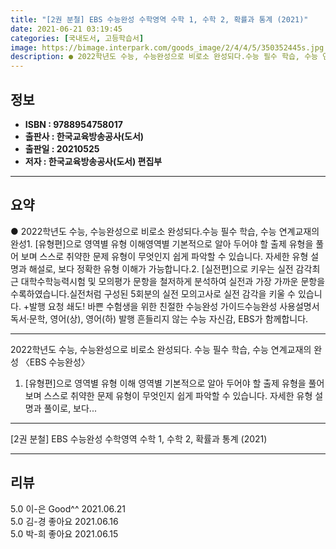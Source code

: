 ```yaml
---
title: "[2권 분철] EBS 수능완성 수학영역 수학 1, 수학 2, 확률과 통계 (2021)"
date: 2021-06-21 03:19:45
categories: [국내도서, 고등학습서]
image: https://bimage.interpark.com/goods_image/2/4/4/5/350352445s.jpg
description: ● 2022학년도 수능, 수능완성으로 비로소 완성되다.수능 필수 학습, 수능 연계교재의 완성1. [유형편]으로 영역별 유형 이해영역별 기본적으로 알아 두어야 할 출제 유형을 풀어 보며 스스로 취약한 문제 유형이 무엇인지 쉽게 파악할 수 있습니다. 자세한 유형 설명과 해설로, 보다 정확
---
```


## **정보**

- **ISBN : 9788954758017**
- **출판사 : 한국교육방송공사(도서)**
- **출판일 : 20210525**
- **저자 : 한국교육방송공사(도서) 편집부**

------



## **요약**

●  2022학년도 수능, 수능완성으로 비로소 완성되다.수능 필수 학습, 수능 연계교재의 완성1. [유형편]으로 영역별 유형 이해영역별 기본적으로 알아 두어야 할 출제 유형을 풀어 보며 스스로 취약한 문제 유형이 무엇인지 쉽게 파악할 수 있습니다. 자세한 유형 설명과 해설로, 보다 정확한 유형 이해가 가능합니다.2. [실전편]으로 키우는 실전 감각최근 대학수학능력시험 및 모의평가 문항을 철저하게 분석하여 실전과 가장 가까운 문항을 수록하였습니다.실전처럼 구성된 5회분의 실전 모의고사로 실전 감각을 키울 수 있습니다. +발행 요청 쇄도! 바쁜 수험생을 위한 친절한 수능완성 가이드수능완성 사용설명서 독서·문학, 영어(상), 영어(하) 발행 흔들리지 않는 수능 자신감, EBS가 함께합니다.

------

2022학년도 수능, 수능완성으로 비로소 완성되다.
수능 필수 학습, 수능 연계교재의 완성
〈EBS 수능완성〉

1. [유형편]으로 영역별 유형 이해
영역별 기본적으로 알아 두어야 할 출제 유형을 풀어 보며 스스로 취약한 문제 유형이 무엇인지 쉽게 파악할 수 있습니다. 
자세한 유형 설명과 풀이로, 보다... 

------


[2권 분철] EBS 수능완성 수학영역 수학 1, 수학 2, 확률과 통계 (2021) 

------


## **리뷰** 

5.0 이-은 Good^^ 2021.06.21 <br/>5.0 김-경 좋아요 2021.06.16 <br/>5.0 박-희 좋아요 2021.06.15 <br/>
